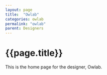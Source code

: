 ```yaml
---
layout: page
title:  "Owlab"
categories: owlab
permalink: "owlab"
parent: Designers
---
```

# {{page.title}}

This is the home page for the designer, Owlab.
